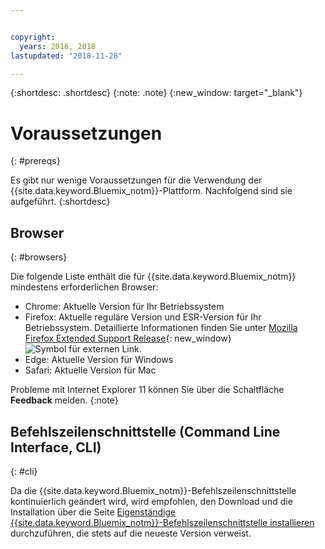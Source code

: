 ```yaml
---


copyright:
  years: 2016, 2018
lastupdated: "2018-11-28"

---
```


{:shortdesc: .shortdesc}
{:note: .note}
{:new_window: target="_blank"}

# Voraussetzungen
{: #prereqs}

Es gibt nur wenige Voraussetzungen für die Verwendung der {{site.data.keyword.Bluemix_notm}}-Plattform. Nachfolgend sind sie aufgeführt.
{:shortdesc}

## Browser
{: #browsers}

Die folgende Liste enthält die für {{site.data.keyword.Bluemix_notm}} mindestens erforderlichen Browser:

 * Chrome: Aktuelle Version für Ihr Betriebssystem
 * Firefox: Aktuelle reguläre Version und ESR-Version für Ihr Betriebssystem. Detaillierte Informationen finden Sie unter [Mozilla Firefox
Extended Support Release](https://www.mozilla.org/firefox/organizations/){: new_window} ![Symbol für externen Link](../icons/launch-glyph.svg "Symbol für externen Link"). 
 * Edge: Aktuelle Version für Windows
 * Safari: Aktuelle Version für Mac
 
Probleme mit Internet Explorer 11 können Sie über die Schaltfläche **Feedback** melden.
{:note}

## Befehlszeilenschnittstelle (Command Line Interface, CLI)
{: #cli}

Da die {{site.data.keyword.Bluemix_notm}}-Befehlszeilenschnittstelle kontinuierlich geändert wird, wird empfohlen, den Download und die Installation über die Seite [Eigenständige {{site.data.keyword.Bluemix_notm}}-Befehlszeilenschnittstelle installieren](/docs/cli/reference/ibmcloud/download_cli.html) durchzuführen, die stets auf die neueste Version verweist.
